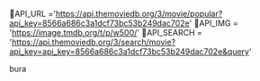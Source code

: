 📌API_URL ='https://api.themoviedb.org/3/movie/popular?api_key=8566a686c3a1dcf73bc53b249dac702e'
📌API_IMG = 'https://image.tmdb.org/t/p/w500/'
📌API_SEARCH = 'https://api.themoviedb.org/3/search/movie?api_key=api_key=8566a686c3a1dcf73bc53b249dac702e&query'


bura